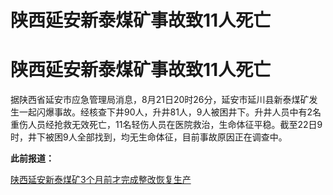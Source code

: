 # 陕西延安新泰煤矿事故致11人死亡

# 陕西延安新泰煤矿事故致11人死亡

据陕西省延安市应急管理局消息，8月21日20时26分，延安市延川县新泰煤矿发生一起闪爆事故。经核查下井90人，升井81人，9人被困井下。升井人员中有2名重伤人员经抢救无效死亡，11名轻伤人员在医院救治，生命体征平稳。截至22日9时，井下被困9人全部找到，均无生命体征，目前事故原因正在调查中。

**此前报道：**

[陕西延安新泰煤矿3个月前才完成整改恢复生产](https://new.qq.com/rain/a/20230822A06K1K00)

